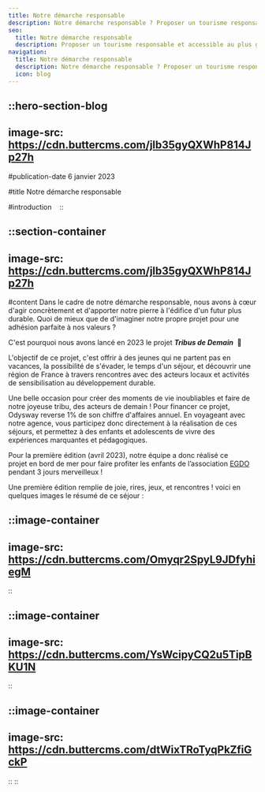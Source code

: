 ```yaml
---
title: Notre démarche responsable
description: Notre démarche responsable ? Proposer un tourisme responsable et qui a du sens, pour les voyageurs, les locaux et l'environnement. Mais également accessible ! C'est ainsi qu'Odysway reverse 1% de son chiffre d'affaires pour son projet "Tribus de demain" !
seo:
  title: Notre démarche responsable
  description: Proposer un tourisme responsable et accessible au plus grand nombre, telle est la mission d'Odysway avec le projet "Tribus de demain".
navigation:
  title: Notre démarche responsable
  description: Notre démarche responsable ? Proposer un tourisme responsable et qui a du sens, pour les voyageurs, les locaux et l'environnement. Mais également accessible ! C'est ainsi qu'Odysway reverse 1% de son chiffre d'affaires pour son projet "Tribus de demain" !
  icon: blog
---
```


::hero-section-blog
---
image-src: https://cdn.buttercms.com/jlb35gyQXWhP814Jp27h
---
#publication-date
6 janvier 2023

#title
Notre démarche responsable

#introduction
  
::

::section-container
---
image-src: https://cdn.buttercms.com/jlb35gyQXWhP814Jp27h
---
#content
Dans le cadre de notre démarche responsable, nous avons à cœur d'agir concrètement et d'apporter notre pierre à l'édifice d'un futur plus durable. Quoi de mieux que de d'imaginer notre propre projet pour une adhésion parfaite à nos valeurs ?

C'est pourquoi nous avons lancé en 2023 le projet _**Tribus de Demain**_  🌱

L'objectif de ce projet, c'est offrir à des jeunes qui ne partent pas en vacances, la possibilité de s'évader, le temps d'un séjour, et découvrir une région de France à travers rencontres avec des acteurs locaux et activités de sensibilisation au développement durable.

Une belle occasion pour créer des moments de vie inoubliables et faire de notre joyeuse tribu, des acteurs de demain ! Pour financer ce projet, Odysway reverse 1% de son chiffre d'affaires annuel. En voyageant avec notre agence, vous participez donc directement à la réalisation de ces séjours, et permettez à des enfants et adolescents de vivre des expériences marquantes et pédagogiques.

Pour la première édition (avril 2023), notre équipe a donc réalisé ce projet en bord de mer pour faire profiter les enfants de l’association [EGDO](https://www.egdo.fr/) pendant 3 jours merveilleux !  
  
Une première édition remplie de joie, rires, jeux, et rencontres ! voici en quelques images le résumé de ce séjour :

::image-container
---
image-src: https://cdn.buttercms.com/Omyqr2SpyL9JDfyhiegM
---
::

::image-container
---
image-src: https://cdn.buttercms.com/YsWcipyCQ2u5TipBKU1N
---
::

::image-container
---
image-src: https://cdn.buttercms.com/dtWixTRoTyqPkZfiGckP
---
::
::
